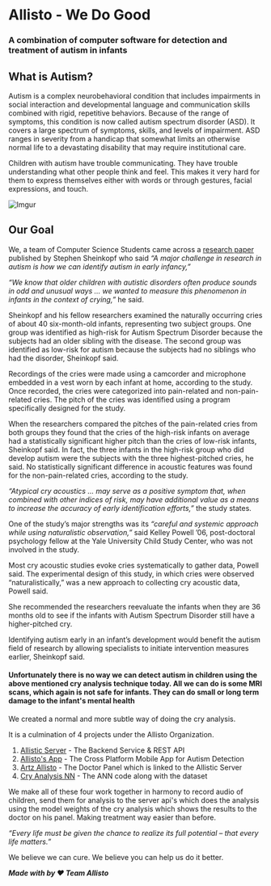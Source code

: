 # Allisto - We Do Good

### A combination of computer software for detection and treatment of autism in infants

## What is Autism?
Autism is a complex neurobehavioral condition that includes impairments in social interaction and developmental language and communication skills combined with rigid, repetitive behaviors. Because of the range of symptoms, this condition is now called autism spectrum disorder (ASD). It covers a large spectrum of symptoms, skills, and levels of impairment. ASD ranges in severity from a handicap that somewhat limits an otherwise normal life to a devastating disability that may require institutional care.

Children with autism have trouble communicating. They have trouble understanding what other people think and feel. This makes it very hard for them to express themselves either with words or through gestures, facial expressions, and touch.

![Imgur](https://i.imgur.com/VbjsRhk.jpg)

## Our Goal
We, a team of Computer Science Students came across a [research paper](http://www.browndailyherald.com/2012/12/05/cry-acoustics-help-identify-autism-early-study-finds/) published by Stephen Sheinkopf who said *“A major challenge in research in autism is how we can identify autism in early infancy,”*

*“We know that older children with autistic disorders often produce sounds in odd and unusual ways … we wanted to measure this phenomenon in infants in the context of crying,”* he said.

Sheinkopf and his fellow researchers examined the naturally occurring cries of about 40 six-month-old infants, representing two subject groups. One group was identified as high-risk for Autism Spectrum Disorder because the subjects had an older sibling with the disease. The second group was identified as low-risk for autism because the subjects had no siblings who had the disorder, Sheinkopf said.

Recordings of the cries were made using a camcorder and microphone embedded in a vest worn by each infant at home, according to the study. Once recorded, the cries were categorized into pain-related and non-pain-related cries. The pitch of the cries was identified using a program specifically designed for the study. 

When the researchers compared the pitches of the pain-related cries from both groups they found that the cries of the high-risk infants on average had a statistically significant higher pitch than the cries of low-risk infants, Sheinkopf said. In fact, the three infants in the high-risk group who did develop autism were the subjects with the three highest-pitched cries, he said. No statistically significant difference in acoustic features was found for the non-pain-related cries, according to the study.

*“Atypical cry acoustics … may serve as a positive symptom that, when combined with other indices of risk, may have additional value as a means to increase the accuracy of early identification efforts,”* the study states.

One of the study’s major strengths was its *“careful and systemic approach while using naturalistic observation,”* said Kelley Powell ’06, post-doctoral psychology fellow at the Yale University Child Study Center, who was not involved in the study.

Most cry acoustic studies evoke cries systematically to gather data, Powell said. The experimental design of this study, in which cries were observed “naturalistically,” was a new approach to collecting cry acoustic data, Powell said.

She recommended the researchers reevaluate the infants when they are 36 months old to see if the infants with Autism Spectrum Disorder still have a higher-pitched cry.

Identifying autism early in an infant’s development would benefit the autism field of research by allowing specialists to initiate intervention measures earlier, Sheinkopf said.

#### Unfortunately there is no way we can detect autism in children using the above mentioned cry analysis technique today. All we can do is some MRI scans, which again is not safe for infants. They can do small or long term damage to the infant's mental health

We created a normal and more subtle way of doing the cry analysis. 

It is a culmination of 4 projects under the Allisto Organization. 
1. [Allistic Server](https://github.com/allisto/allistic-server) - The Backend Service & REST API
2. [Allisto's App](https://github.com/allisto/allisto-app)  - The Cross Platform Mobile App for Autism Detection
3. [Artz Allisto](https://github.com/allisto/artz-allisto)  - The Doctor Panel which is linked to the Allistic Server
4. [Cry Analysis NN](https://github.com/allisto/cry-analysis)  - The ANN code along with the dataset

We make all of these four work together in harmony to record audio of children, send them for analysis to the server api's which does the analysis using the model weights of the cry analysis which shows the results to the doctor on his panel. Making treatment way easier than before. 

*“Every life must be given the chance to realize its full potential – that every life matters.”*

We believe we can cure. We believe you can help us do it better.

***Made with by ❤️ Team Allisto***

